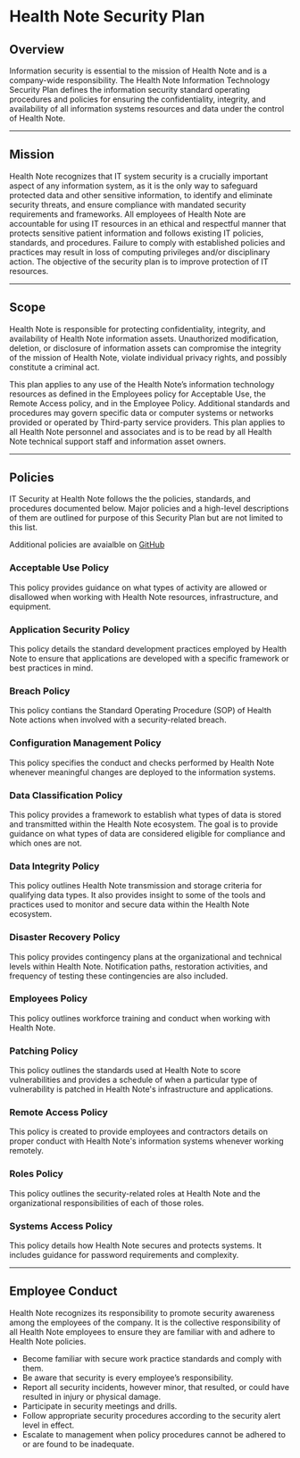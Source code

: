 # Health Note Security Plan

## Overview

Information security is essential to the mission of Health Note and is a company-wide responsibility. The Health Note Information Technology Security Plan defines the information security standard operating procedures and policies for ensuring the confidentiality, integrity, and availability of all information systems resources and data under the control of Health Note.  

---

## Mission

Health Note recognizes that IT system security is a crucially important aspect of any information system, as it is the only way to safeguard protected data and other sensitive information, to identify and eliminate security threats, and ensure compliance with mandated security requirements and frameworks. All employees of Health Note are accountable for using IT resources in an ethical and respectful manner that protects sensitive patient information and follows existing IT policies, standards, and procedures. Failure to comply with established policies and practices may result in loss of computing privileges and/or disciplinary action. The objective of the security plan is to improve protection of IT resources.

---

## Scope

Health Note is responsible for protecting confidentiality, integrity, and availability of Health Note information assets. Unauthorized modification, deletion, or disclosure of information assets can compromise the integrity of the mission of Health Note, violate individual privacy rights, and possibly constitute a criminal act. 

This plan applies to any use of the Health Note’s information technology resources as defined in the Employees policy for Acceptable Use, the Remote Access policy, and in the Employee Policy. Additional standards and procedures may govern specific data or computer systems or networks provided or operated by Third-party service providers. This plan applies to all Health Note personnel and associates and is to be read by all Health Note technical support staff and information asset owners.

---

## Policies

IT Security at Health Note follows the the policies, standards, and procedures documented below. Major policies and a high-level descriptions of them are outlined for purpose of this Security Plan but are not limited to this list. 

Additional policies are avaialble on [GitHub](https://healthnoteinc.github.io/policies/)

### Acceptable Use Policy

This policy provides guidance on what types of activity are allowed or disallowed when working with Health Note resources, infrastructure, and equipment.

### Application Security Policy

This policy details the standard development practices employed by Health Note to ensure that applications are developed with a specific framework or best practices in mind.

### Breach Policy

This policy contians the Standard Operating Procedure (SOP) of Health Note actions when involved with a security-related breach.

### Configuration Management Policy

This policy specifies the conduct and checks performed by Health Note whenever meaningful changes are deployed to the information systems.

### Data Classification Policy

This policy provides a framework to establish what types of data is stored and transmitted within the Health Note ecosystem. The goal is to provide guidance on what types of data are considered eligible for compliance and which ones are not.

### Data Integrity Policy

This policy outlines Health Note transmission and storage criteria for qualifying data types. It also provides insight to some of the tools and practices used to monitor and secure data within the Health Note ecosystem.

### Disaster Recovery Policy

This policy provides contingency plans at the organizational and technical levels within Health Note. Notification paths, restoration activities, and frequency of testing these contingencies are also included.

### Employees Policy

This policy outlines workforce training and conduct when working with Health Note.

### Patching Policy

This policy outlines the standards used at Health Note to score vulnerabilities and provides a schedule of when a particular type of vulnerability is patched in Health Note's infrastructure and applications.

### Remote Access Policy

This policy is created to provide employees and contractors details on proper conduct with Health Note's information systems whenever working remotely.

### Roles Policy

This policy outlines the security-related roles at Health Note and the organizational responsibilities of each of those roles.

### Systems Access Policy

This policy details how Health Note secures and protects systems. It includes guidance for password requirements and complexity.

---

## Employee Conduct

Health Note recognizes its responsibility to promote security awareness among the employees of the company. It is the collective responsibility of all Health Note employees to ensure they are familiar with and adhere to Health Note policies.

- Become familiar with secure work practice standards and comply with them.
- Be aware that security is every employee’s responsibility.
- Report all security incidents, however minor, that resulted, or could have resulted in injury or physical damage.
- Participate in security meetings and drills.
- Follow appropriate security procedures according to the security alert level in effect.
- Escalate to management when policy procedures cannot be adhered to or are found to be inadequate.